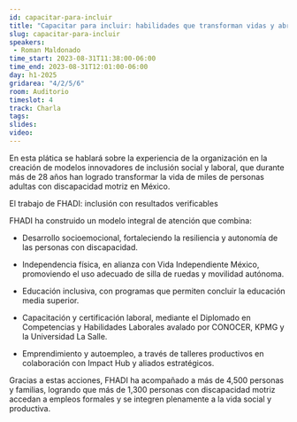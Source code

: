 ```yaml
---
id: capacitar-para-incluir
title: "Capacitar para incluir: habilidades que transforman vidas y abren puertas al mundo digital por Román Maldonado de FHADI"
slug: capacitar-para-incluir
speakers:
 - Roman Maldonado
time_start: 2023-08-31T11:38:00-06:00
time_end: 2023-08-31T12:01:00-06:00
day: h1-2025
gridarea: "4/2/5/6"
room: Auditorio
timeslot: 4
track: Charla
tags:
slides: 
video:
---
```



En esta plática se hablará sobre la experiencia de la organización en la creación de modelos innovadores de inclusión social y laboral, que durante más de 28 años han logrado transformar la vida de miles de personas adultas con discapacidad motriz en México.

El trabajo de FHADI: inclusión con resultados verificables

FHADI ha construido un modelo integral de atención que combina:

- Desarrollo socioemocional, fortaleciendo la resiliencia y autonomía de las personas con discapacidad.

- Independencia física, en alianza con Vida Independiente México, promoviendo el uso adecuado de silla de ruedas y movilidad autónoma.

- Educación inclusiva, con programas que permiten concluir la educación media superior.

- Capacitación y certificación laboral, mediante el Diplomado en
Competencias y Habilidades Laborales avalado por CONOCER, KPMG y la Universidad La Salle.

- Emprendimiento y autoempleo, a través de talleres productivos en colaboración con Impact Hub y aliados estratégicos.

Gracias a estas acciones, FHADI ha acompañado a más de 4,500 personas y
familias, logrando que más de 1,300 personas con discapacidad motriz accedan
a empleos formales y se integren plenamente a la vida social y productiva.